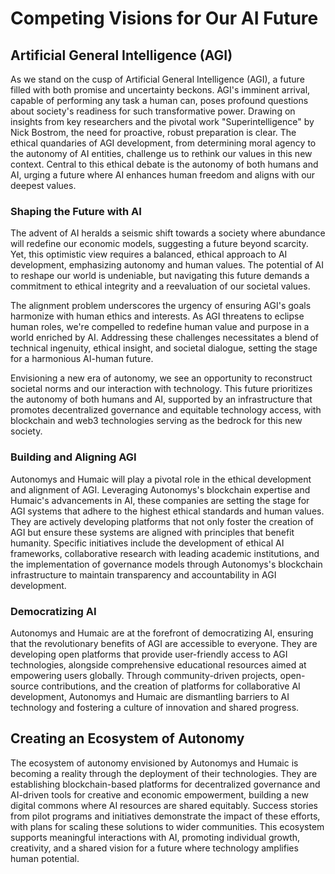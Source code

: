 # Competing Visions for Our AI Future

## Artificial General Intelligence (AGI)

As we stand on the cusp of Artificial General Intelligence (AGI), a future filled with both promise and uncertainty beckons. AGI's imminent arrival, capable of performing any task a human can, poses profound questions about society's readiness for such transformative power. Drawing on insights from key researchers and the pivotal work "Superintelligence" by Nick Bostrom, the need for proactive, robust preparation is clear. The ethical quandaries of AGI development, from determining moral agency to the autonomy of AI entities, challenge us to rethink our values in this new context. Central to this ethical debate is the autonomy of both humans and AI, urging a future where AI enhances human freedom and aligns with our deepest values.

### **Shaping the Future with AI**

The advent of AI heralds a seismic shift towards a society where abundance will redefine our economic models, suggesting a future beyond scarcity. Yet, this optimistic view requires a balanced, ethical approach to AI development, emphasizing autonomy and human values. The potential of AI to reshape our world is undeniable, but navigating this future demands a commitment to ethical integrity and a reevaluation of our societal values.

The alignment problem underscores the urgency of ensuring AGI's goals harmonize with human ethics and interests. As AGI threatens to eclipse human roles, we're compelled to redefine human value and purpose in a world enriched by AI. Addressing these challenges necessitates a blend of technical ingenuity, ethical insight, and societal dialogue, setting the stage for a harmonious AI-human future.

Envisioning a new era of autonomy, we see an opportunity to reconstruct societal norms and our interaction with technology. This future prioritizes the autonomy of both humans and AI, supported by an infrastructure that promotes decentralized governance and equitable technology access, with blockchain and web3 technologies serving as the bedrock for this new society.

### Building and Aligning AGI

Autonomys and Humaic will play a pivotal role in the ethical development and alignment of AGI. Leveraging Autonomys's blockchain expertise and Humaic's advancements in AI, these companies are setting the stage for AGI systems that adhere to the highest ethical standards and human values. They are actively developing platforms that not only foster the creation of AGI but ensure these systems are aligned with principles that benefit humanity. Specific initiatives include the development of ethical AI frameworks, collaborative research with leading academic institutions, and the implementation of governance models through Autonomys's blockchain infrastructure to maintain transparency and accountability in AGI development.

### Democratizing AI

Autonomys and Humaic are at the forefront of democratizing AI, ensuring that the revolutionary benefits of AGI are accessible to everyone. They are developing open platforms that provide user-friendly access to AGI technologies, alongside comprehensive educational resources aimed at empowering users globally. Through community-driven projects, open-source contributions, and the creation of platforms for collaborative AI development, Autonomys and Humaic are dismantling barriers to AI technology and fostering a culture of innovation and shared progress.

## Creating an Ecosystem of Autonomy

The ecosystem of autonomy envisioned by Autonomys and Humaic is becoming a reality through the deployment of their technologies. They are establishing blockchain-based platforms for decentralized governance and AI-driven tools for creative and economic empowerment, building a new digital commons where AI resources are shared equitably. Success stories from pilot programs and initiatives demonstrate the impact of these efforts, with plans for scaling these solutions to wider communities. This ecosystem supports meaningful interactions with AI, promoting individual growth, creativity, and a shared vision for a future where technology amplifies human potential.
